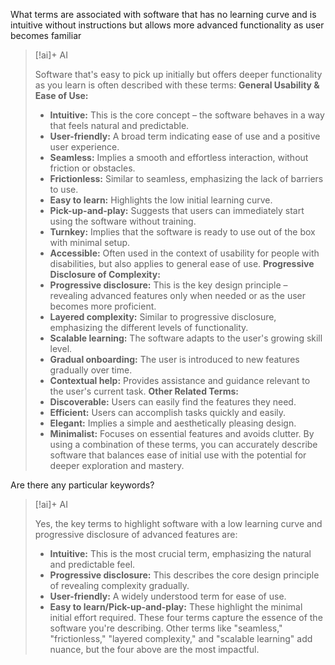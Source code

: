 What terms are associated with software that has no learning curve and is intuitive without instructions but allows more advanced functionality as user becomes familiar
> [!ai]+ AI
>
> Software that's easy to pick up initially but offers deeper functionality as you learn is often described with these terms:
> **General Usability & Ease of Use:**
> * **Intuitive:** This is the core concept – the software behaves in a way that feels natural and predictable.
> * **User-friendly:**  A broad term indicating ease of use and a positive user experience.
> * **Seamless:**  Implies a smooth and effortless interaction, without friction or obstacles.
> * **Frictionless:** Similar to seamless, emphasizing the lack of barriers to use.
> * **Easy to learn:**  Highlights the low initial learning curve.
> * **Pick-up-and-play:**  Suggests that users can immediately start using the software without training.
> * **Turnkey:**  Implies that the software is ready to use out of the box with minimal setup.
> * **Accessible:**  Often used in the context of usability for people with disabilities, but also applies to general ease of use.
> **Progressive Disclosure of Complexity:**
> * **Progressive disclosure:** This is the key design principle – revealing advanced features only when needed or as the user becomes more proficient.
> * **Layered complexity:**  Similar to progressive disclosure, emphasizing the different levels of functionality.
> * **Scalable learning:**  The software adapts to the user's growing skill level.
> * **Gradual onboarding:**  The user is introduced to new features gradually over time.
> * **Contextual help:**  Provides assistance and guidance relevant to the user's current task.
> **Other Related Terms:**
> * **Discoverable:**  Users can easily find the features they need.
> * **Efficient:**  Users can accomplish tasks quickly and easily.
> * **Elegant:**  Implies a simple and aesthetically pleasing design.
> * **Minimalist:**  Focuses on essential features and avoids clutter.
> By using a combination of these terms, you can accurately describe software that balances ease of initial use with the potential for deeper exploration and mastery.

Are there any particular keywords?
> [!ai]+ AI
>
> Yes, the key terms to highlight software with a low learning curve and progressive disclosure of advanced features are:
> * **Intuitive:** This is the most crucial term, emphasizing the natural and predictable feel.
> * **Progressive disclosure:** This describes the core design principle of revealing complexity gradually.
> * **User-friendly:** A widely understood term for ease of use.
> * **Easy to learn/Pick-up-and-play:**  These highlight the minimal initial effort required.
> These four terms capture the essence of the software you're describing.  Other terms like "seamless," "frictionless," "layered complexity," and "scalable learning" add nuance, but the four above are the most impactful.

